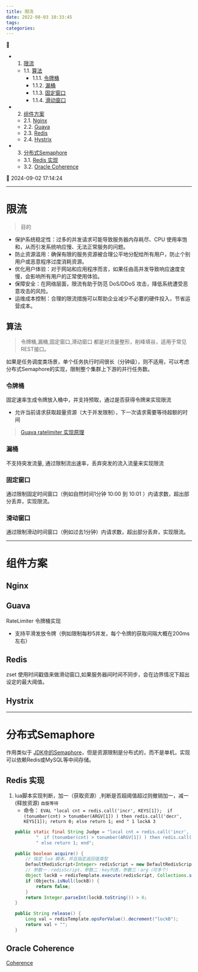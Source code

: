 ```yaml
---
title: 限流
date: 2022-08-03 10:33:45
tags: 
categories: 
---
```


💠

- 1. [限流](#限流)
    - 1.1. [算法](#算法)
        - 1.1.1. [令牌桶](#令牌桶)
        - 1.1.2. [漏桶](#漏桶)
        - 1.1.3. [固定窗口](#固定窗口)
        - 1.1.4. [滑动窗口](#滑动窗口)
- 2. [组件方案](#组件方案)
    - 2.1. [Nginx](#nginx)
    - 2.2. [Guava](#guava)
    - 2.3. [Redis](#redis)
    - 2.4. [Hystrix](#hystrix)
- 3. [分布式Semaphore](#分布式semaphore)
    - 3.1. [Redis 实现](#redis-实现)
    - 3.2. [Oracle Coherence](#oracle-coherence)

💠 2024-09-02 17:14:24
****************************************
# 限流

> 目的
- 保护系统稳定性：过多的并发请求可能导致服务器内存耗尽、CPU 使用率饱和，从而引发系统响应慢、无法正常服务的问题。
- 防止资源滥用：确保有限的服务资源被合理公平地分配给所有用户，防止个别用户或恶意程序过度消耗资源。
- 优化用户体验：对于网站和应用程序而言，如果任由高并发导致响应速度变慢，会影响所有用户的正常使用体验。
- 保障安全：在网络层面，限流有助于防范 DoS/DDoS 攻击，降低系统遭受恶意攻击的风险。
- 运维成本控制：合理的限流措施可以帮助企业减少不必要的硬件投入，节省运营成本。


## 算法
> 令牌桶,漏桶,固定窗口,滑动窗口 都是对流量整形，削峰填谷，适用于常见REST接口。


如果是任务调度类场景，单个任务执行时间很长（分钟级），则不适用，可以考虑分布式Semaphore的实现，限制整个集群上下游的并行任务数。

### 令牌桶
固定速率生成令牌放入桶中，并支持预取，通过是否获得令牌来实现限流
- 允许当前请求获取超量资源（大于并发限制），下一次请求需要等待超额的时间

> [Guava ratelimiter 实现原理](https://cloud.tencent.com/developer/article/1408819)

### 漏桶
不支持突发流量, 通过限制流出速率，丢弃突发的流入流量来实现限流

### 固定窗口
通过限制固定时间窗口（例如自然时间1分钟 10:00 到 10:01 ）内请求数，超出部分丢弃，实现限流。

### 滑动窗口
通过限制滑动时间窗口（例如过去1分钟）内请求数，超出部分丢弃，实现限流。

************************

# 组件方案

## Nginx 

## Guava
RateLimiter 令牌桶实现
- 支持平滑发放令牌（例如限制每秒5并发，每个令牌的获取间隔大概在200ms左右）

## Redis
zset 使用时间戳值来做滑动窗口,如果服务器间时间不同步，会在边界情况下超出设定的最大阈值。

## Hystrix

************************

# 分布式Semaphore

作用类似于 [JDK中的Semaphore](/Java/AdvancedLearning/JavaConcurrency.md#semaphore)，但是资源限制是分布式的，而不是单机，实现可以依赖Redis或MySQL等中间存储。

## Redis 实现
1. lua脚本实现判断，加一（获取资源）,判断是否超阈值超过则撤销加一，减一(释放资源) `自旋等待`
    - 命令： `EVAL "local cnt = redis.call('incr', KEYS[1]);  if (tonumber(cnt) > tonumber(ARGV[1]) ) then redis.call('decr', KEYS[1]); return 0; else return 1; end " 1 lockA 3`
    ```java
    public static final String Judge = "local cnt = redis.call('incr', KEYS[1]);" +
            "  if (tonumber(cnt) > tonumber(ARGV[1]) ) then redis.call('decr', KEYS[1]); return 0;" +
            " else return 1; end";

    public boolean acquire() {
        // 指定 lua 脚本，并且指定返回值类型
        DefaultRedisScript<Integer> redisScript = new DefaultRedisScript<>(Judge, Integer.class);
        // 参数一：redisScript，参数二：key列表，参数三：arg（可多个）
        Object lockB = redisTemplate.execute(redisScript, Collections.singletonList("lockB"), 3);
        if (Objects.isNull(lockB)) {
            return false;
        }
        return Integer.parseInt(lockB.toString()) > 0;
    }

    public String release() {
        Long val = redisTemplate.opsForValue().decrement("lockB");
        return val + "";
    }
    ```


## Oracle Coherence
[Coherence](https://docs.oracle.com/en/middleware/standalone/coherence/14.1.1.2206/develop-applications/implementing-concurreny-distributed-environment.html#GUID-8C7BBF82-EBF8-47A9-8EDC-E725221C1054)
